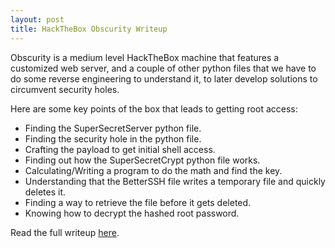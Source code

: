 ```yaml
---
layout: post
title: HackTheBox Obscurity Writeup
---
```


Obscurity is a medium level HackTheBox machine that features a customized web server, and a couple of other python files that we have to do some reverse engineering to understand it, to later develop solutions to circumvent security holes.

Here are some key points of the box that leads to
getting root access:
* Finding the SuperSecretServer python file.
* Finding the security hole in the python file.
* Crafting the payload to get initial shell access.
* Finding out how the SuperSecretCrypt python file works.
* Calculating/Writing a program to do the math and find the key.
* Understanding that the BetterSSH file writes a temporary file and quickly deletes it.
* Finding a way to retrieve the file before it gets deleted.
* Knowing how to decrypt the hashed root password.

Read the full writeup [here](https://burntxnoodle.github.io/writeups/HTB-Obscurity.pdf).
